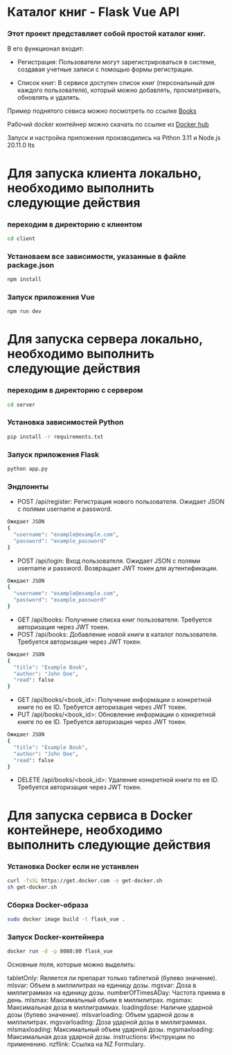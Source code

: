 # Каталог книг - Flask Vue API

### Этот проект представляет собой простой каталог книг. 
 
В его функционал входит:

* Регистрация: Пользователи могут зарегистрироваться в системе, создавая учетные записи с помощью формы регистрации.

* Список книг: В сервисе доступен список книг (персональный для каждого пользователя), который можно добавлять, просматривать, обновлять и удалять.


Пример поднятого севиса можно посмотреть по ссылке [Books](http://9b142cdd34e.vps.myjino.ru:49274/books)

Рабочий docker контейнер можно скачать по ссылке из [Docker hub](https://hub.docker.com/repository/docker/testinginpractice/flask_vue/tags)

Запуск и настройка приложения производились на Pithon 3.11 и Node.js 20.11.0 lts

# Для запуска клиента локально, необходимо выполнить следующие действия
### переходим в директорию с клиентом
```bash
cd client
```
### Установаем все зависимости, указанные в файле package.json
```bash
npm install
```
### Запуск приложения Vue
```bash
npm run dev
```

# Для запуска сервера локально, необходимо выполнить следующие действия
### переходим в директорию с сервером
```bash
cd server
```
### Установка зависимостей Python
```bash
pip install -r requirements.txt
```
### Запуск приложения Flask
```bash
python app.py
```

### Эндпоинты
* POST /api/register: Регистрация нового пользователя. Ожидает JSON с полями username и password.
```bash
Ожидает JSON
{
  "username": "example@example.com",
  "password": "example_password"
}
```
* POST /api/login: Вход пользователя. Ожидает JSON с полями username и password. Возвращает JWT токен для аутентификации.
```bash
Ожидает JSON
{
  "username": "example@example.com",
  "password": "example_password"
}
```
* GET /api/books: Получение списка книг пользователя. Требуется авторизация через JWT токен.
* POST /api/books: Добавление новой книги в каталог пользователя. Требуется авторизация через JWT токен.
```bash
Ожидает JSON
{
  "title": "Example Book",
  "author": "John Doe",
  "read": false
}
```
* GET /api/books/<book_id>: Получение информации о конкретной книге по ее ID. Требуется авторизация через JWT токен.
* PUT /api/books/<book_id>: Обновление информации о конкретной книге по ее ID. Требуется авторизация через JWT токен. 
```bash
Ожидает JSON
{
  "title": "Example Book",
  "author": "John Doe",
  "read": false
}
```
* DELETE /api/books/<book_id>: Удаление конкретной книги по ее ID. Требуется авторизация через JWT токен.

# Для запуска сервиса в Docker контейнере, необходимо выполнить следующие действия
### Установка Docker если не устанвлен
```bash
curl -fsSL https://get.docker.com -o get-docker.sh
sh get-docker.sh
```
### Сборка Docker-образа
```bash
sudo docker image build -t flask_vue .
```
### Запуск Docker-контейнера
```bash
docker run -d -p 8080:80 flask_vue
```

Основные поля, которые можно выделить:

tabletOnly: Является ли препарат только таблеткой (булево значение).
mlsvar: Объем в миллилитрах на единицу дозы.
mgsvar: Доза в миллиграммах на единицу дозы.
numberOfTimesADay: Частота приема в день.
mlsmax: Максимальный объем в миллилитрах.
mgsmax: Максимальная доза в миллиграммах.
loadingdose: Наличие ударной дозы (булево значение).
mlsvarloading: Объем ударной дозы в миллилитрах.
mgsvarloading: Доза ударной дозы в миллиграммах.
mlsmaxloading: Максимальный объем ударной дозы.
mgsmaxloading: Максимальная доза ударной дозы.
instructions: Инструкции по применению.
nzflink: Ссылка на NZ Formulary.